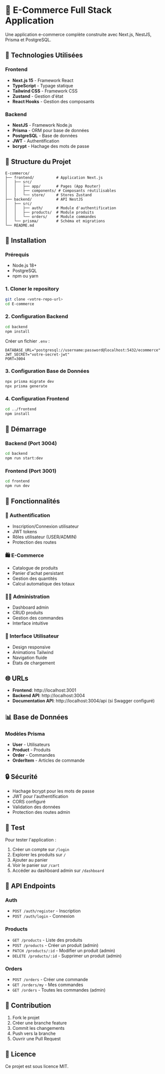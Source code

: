 # 🛒 E-Commerce Full Stack Application

Une application e-commerce complète construite avec Next.js, NestJS, Prisma et PostgreSQL.

## 🚀 Technologies Utilisées

### Frontend
- **Next.js 15** - Framework React
- **TypeScript** - Typage statique
- **Tailwind CSS** - Framework CSS
- **Zustand** - Gestion d'état
- **React Hooks** - Gestion des composants

### Backend
- **NestJS** - Framework Node.js
- **Prisma** - ORM pour base de données
- **PostgreSQL** - Base de données
- **JWT** - Authentification
- **bcrypt** - Hachage des mots de passe

## 📁 Structure du Projet

```
E-commerce/
├── frontend/          # Application Next.js
│   ├── src/
│   │   ├── app/       # Pages (App Router)
│   │   ├── components/ # Composants réutilisables
│   │   └── store/     # Stores Zustand
├── backend/           # API NestJS
│   ├── src/
│   │   ├── auth/      # Module d'authentification
│   │   ├── products/  # Module produits
│   │   └── orders/    # Module commandes
│   └── prisma/        # Schéma et migrations
└── README.md
```

## 🔧 Installation

### Prérequis
- Node.js 18+
- PostgreSQL
- npm ou yarn

### 1. Cloner le repository
```bash
git clone <votre-repo-url>
cd E-commerce
```

### 2. Configuration Backend
```bash
cd backend
npm install
```

Créer un fichier `.env` :
```env
DATABASE_URL="postgresql://username:password@localhost:5432/ecommerce"
JWT_SECRET="votre-secret-jwt"
PORT=3004
```

### 3. Configuration Base de Données
```bash
npx prisma migrate dev
npx prisma generate
```

### 4. Configuration Frontend
```bash
cd ../frontend
npm install
```

## 🚀 Démarrage

### Backend (Port 3004)
```bash
cd backend
npm run start:dev
```

### Frontend (Port 3001)
```bash
cd frontend
npm run dev
```

## 📱 Fonctionnalités

### 🔐 Authentification
- Inscription/Connexion utilisateur
- JWT tokens
- Rôles utilisateur (USER/ADMIN)
- Protection des routes

### 🛍️ E-Commerce
- Catalogue de produits
- Panier d'achat persistant
- Gestion des quantités
- Calcul automatique des totaux

### 👨‍💼 Administration
- Dashboard admin
- CRUD produits
- Gestion des commandes
- Interface intuitive

### 🎨 Interface Utilisateur
- Design responsive
- Animations Tailwind
- Navigation fluide
- États de chargement

## 🌐 URLs

- **Frontend**: http://localhost:3001
- **Backend API**: http://localhost:3004
- **Documentation API**: http://localhost:3004/api (si Swagger configuré)

## 📊 Base de Données

### Modèles Prisma
- **User** - Utilisateurs
- **Product** - Produits
- **Order** - Commandes
- **OrderItem** - Articles de commande

## 🔒 Sécurité

- Hachage bcrypt pour les mots de passe
- JWT pour l'authentification
- CORS configuré
- Validation des données
- Protection des routes admin

## 🧪 Test

Pour tester l'application :

1. Créer un compte sur `/login`
2. Explorer les produits sur `/`
3. Ajouter au panier
4. Voir le panier sur `/cart`
5. Accéder au dashboard admin sur `/dashboard`

## 📝 API Endpoints

### Auth
- `POST /auth/register` - Inscription
- `POST /auth/login` - Connexion

### Products
- `GET /products` - Liste des produits
- `POST /products` - Créer un produit (admin)
- `PATCH /products/:id` - Modifier un produit (admin)
- `DELETE /products/:id` - Supprimer un produit (admin)

### Orders
- `POST /orders` - Créer une commande
- `GET /orders/my` - Mes commandes
- `GET /orders` - Toutes les commandes (admin)

## 🤝 Contribution

1. Fork le projet
2. Créer une branche feature
3. Commit les changements
4. Push vers la branche
5. Ouvrir une Pull Request

## 📄 Licence

Ce projet est sous licence MIT.
